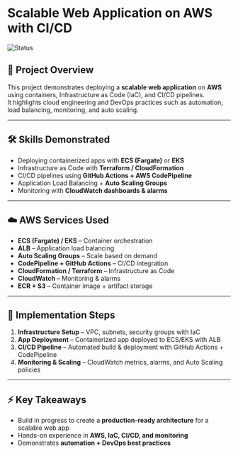 # Scalable Web Application on AWS with CI/CD  
![Status](https://img.shields.io/badge/status-In%20Progress-yellow)

## 🚀 Project Overview  
This project demonstrates deploying a **scalable web application** on **AWS** using containers, Infrastructure as Code (IaC), and CI/CD pipelines.  
It highlights cloud engineering and DevOps practices such as automation, load balancing, monitoring, and auto scaling.  

---

## 🛠 Skills Demonstrated  
- Deploying containerized apps with **ECS (Fargate)** or **EKS**  
- Infrastructure as Code with **Terraform / CloudFormation**  
- CI/CD pipelines using **GitHub Actions + AWS CodePipeline**  
- Application Load Balancing + **Auto Scaling Groups**  
- Monitoring with **CloudWatch dashboards & alarms**  

---

## ☁️ AWS Services Used  
- **ECS (Fargate) / EKS** – Container orchestration  
- **ALB** – Application load balancing  
- **Auto Scaling Groups** – Scale based on demand  
- **CodePipeline + GitHub Actions** – CI/CD integration  
- **CloudFormation / Terraform** – Infrastructure as Code  
- **CloudWatch** – Monitoring & alarms  
- **ECR + S3** – Container image + artifact storage  

---

## 📌 Implementation Steps  
1. **Infrastructure Setup** – VPC, subnets, security groups with IaC  
2. **App Deployment** – Containerized app deployed to ECS/EKS with ALB  
3. **CI/CD Pipeline** – Automated build & deployment with GitHub Actions + CodePipeline  
4. **Monitoring & Scaling** – CloudWatch metrics, alarms, and Auto Scaling policies  

---

## ⚡ Key Takeaways  
- Build in progress to create a **production-ready architecture** for a scalable web app  
- Hands-on experience in **AWS, IaC, CI/CD, and monitoring**  
- Demonstrates **automation + DevOps best practices**
